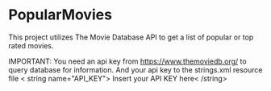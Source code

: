 # PopularMovies
This project utilizes The Movie Database API to get a list of popular or top rated movies.

IMPORTANT:
You need an api key from https://www.themoviedb.org/ to query database for information.
And your api key to the strings.xml resource file  < string name="API_KEY"> Insert your API KEY here< /string>
